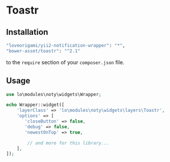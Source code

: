 # Toastr

Installation
--------

```bash
"loveorigami/yii2-notification-wrapper": "*",
"bower-asset/toastr": "^2.1"
```

to the ```require``` section of your `composer.json` file.


Usage
-----

```php
use lo\modules\noty\widgets\Wrapper;

echo Wrapper::widget([
    'layerClass' => 'lo\modules\noty\widgets\layers\Toastr',
    'options' => [
       'closeButton' => false,
       'debug' => false,
       'newestOnTop' => true,

        // and more for this library...
    ],
]);

```
